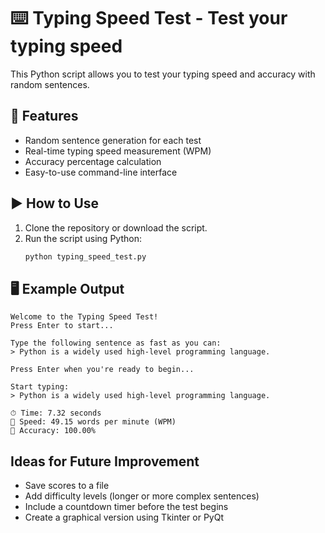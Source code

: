 # ⌨️ Typing Speed Test - Test your typing speed

This Python script allows you to test your typing speed and accuracy with random sentences.

## 🚀 Features

- Random sentence generation for each test
- Real-time typing speed measurement (WPM)
- Accuracy percentage calculation
- Easy-to-use command-line interface

## ▶️ How to Use

1. Clone the repository or download the script.
2. Run the script using Python:
   ```bash
   python typing_speed_test.py

## 🖥 Example Output

```
Welcome to the Typing Speed Test!
Press Enter to start...

Type the following sentence as fast as you can:
> Python is a widely used high-level programming language.

Press Enter when you're ready to begin...

Start typing:
> Python is a widely used high-level programming language.

⏱ Time: 7.32 seconds
💨 Speed: 49.15 words per minute (WPM)
🎯 Accuracy: 100.00%
```

##  Ideas for Future Improvement
* Save scores to a file
* Add difficulty levels (longer or more complex sentences)
* Include a countdown timer before the test begins
* Create a graphical version using Tkinter or PyQt
